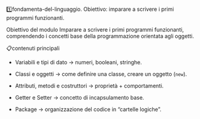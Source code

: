 1️⃣fondamenta-del-linguaggio. Obiettivo: imparare a scrivere i primi programmi funzionanti.

Obiettivo del modulo
Imparare a scrivere i primi programmi funzionanti, comprendendo i concetti base della programmazione orientata agli oggetti.

📋contenuti principali
- Variabili e tipi di dato → numeri, booleani, stringhe.

- Classi e oggetti → come definire una classe, creare un oggetto (`new`).

- Attributi, metodi e costruttori → proprietà + comportamenti.

- Getter e Setter → concetto di incapsulamento base.

- Package → organizzazione del codice in “cartelle logiche”.